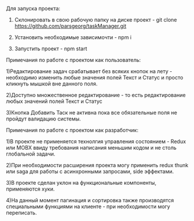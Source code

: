 Для запуска проекта:

1) Склонировать в свою рабочую папку на диске проект - git clone https://github.com/parsgeorg/taskManager.git

2) Установить необходимые зависимочти - npm i

3) Запустить проект - npm start

Примечания по работе с проектом как пользователь:

1)Редактирование задач срабатывает без всяких кнопок на лету - необходимо изменить любые значения полей Текст и Статус и просто кликнуть мышкой вне данного поля.

2)Доступно множественное редактирование - то есть редактирование любых значений полей Текст и Статус

3)Кнопка Добавить Таск не активна пока все обязательные поля не пройдут валидацию системы.

Примечания по работе с проектом как разработчик:

1)В проекте не применяется технолгия управления состоянием - Redux или MOBX ввиду требования написания меньшим кодом и не столь глобальной задачи.

2)При необходимости расширения проекта могу применить redux thunk или saga для работы с асинхронными запросами, side эффектами.

3)В проекте сделан уклон на функциональные компоненты, применяются хуки.

4)На данный момент пагинация и сортировка также производятся специальными функциями на клиенте - при необходимости могу переписать.



